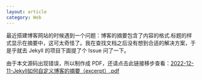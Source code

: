```yaml
---
layout: article
category: Web
---
```

<!-- excerpt-start -->
最近搭建博客网站的时候遇到一个问题：博客的摘要包含了内容的格式.标题的样式显示在摘要中，这可太奇怪了。我在查找文档之后没有想到合适的解决方案，于是乎就去 Jekyll 的项目下面提了个 Issue 问了一下。


由于本文源码出现错误，所以制作成 PDF，还请点击此链接移步查看：[2022-12-11-Jekyll如何自定义博客的摘要（excerpt）.pdf](/assets/pdf/2022-12-11-Jekyll%E5%A6%82%E4%BD%95%E8%87%AA%E5%AE%9A%E4%B9%89%E5%8D%9A%E5%AE%A2%E7%9A%84%E6%91%98%E8%A6%81%EF%BC%88excerpt%EF%BC%89.pdf)
